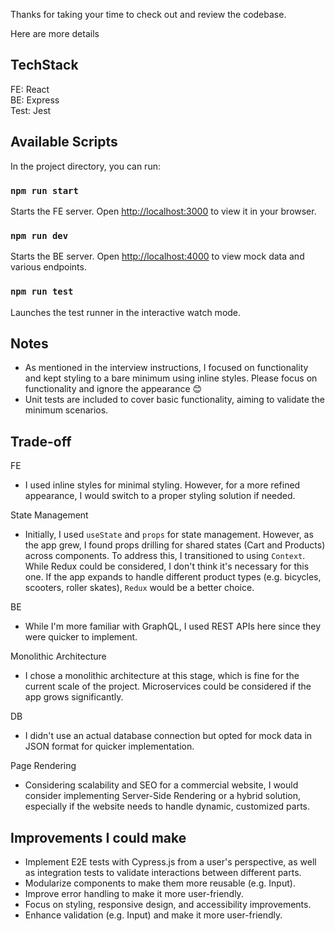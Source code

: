 Thanks for taking your time to check out and review the codebase.

Here are more details

## TechStack
FE: React\
BE: Express\
Test: Jest

## Available Scripts
In the project directory, you can run:

### `npm run start`
Starts the FE server. Open [http://localhost:3000](http://localhost:3000) to view it in your browser.

### `npm run dev`
Starts the BE server. Open [http://localhost:4000](http://localhost:4000) to view mock data and various endpoints. 

### `npm run test`
Launches the test runner in the interactive watch mode.

## Notes
- As mentioned in the interview instructions, I focused on functionality and kept styling to a bare minimum using inline styles. Please focus on functionality and ignore the appearance 😊
- Unit tests are included to cover basic functionality, aiming to validate the minimum scenarios.

## Trade-off
FE
- I used inline styles for minimal styling. However, for a more refined appearance, I would switch to a proper styling solution if needed.

State Management
- Initially, I used `useState` and `props` for state management. However, as the app grew, I found props drilling for shared states (Cart and Products) across components. To address this, I transitioned to using `Context`. While Redux could be considered, I don't think it's necessary for this one. If the app expands to handle different product types (e.g. bicycles, scooters, roller skates), `Redux` would be a better choice.

BE
- While I'm more familiar with GraphQL, I used REST APIs here since they were quicker to implement.

Monolithic Architecture
- I chose a monolithic architecture at this stage, which is fine for the current scale of the project. Microservices could be considered if the app grows significantly.

DB
- I didn't use an actual database connection but opted for mock data in JSON format for quicker implementation.

Page Rendering
- Considering scalability and SEO for a commercial website, I would consider implementing Server-Side Rendering or a hybrid solution, especially if the website needs to handle dynamic, customized parts.


## Improvements I could make 
- Implement E2E tests with Cypress.js from a user's perspective, as well as integration tests to validate interactions between different parts.
- Modularize components to make them more reusable (e.g. Input).
- Improve error handling to make it more user-friendly.
- Focus on styling, responsive design, and accessibility improvements.
- Enhance validation (e.g. Input) and make it more user-friendly.
